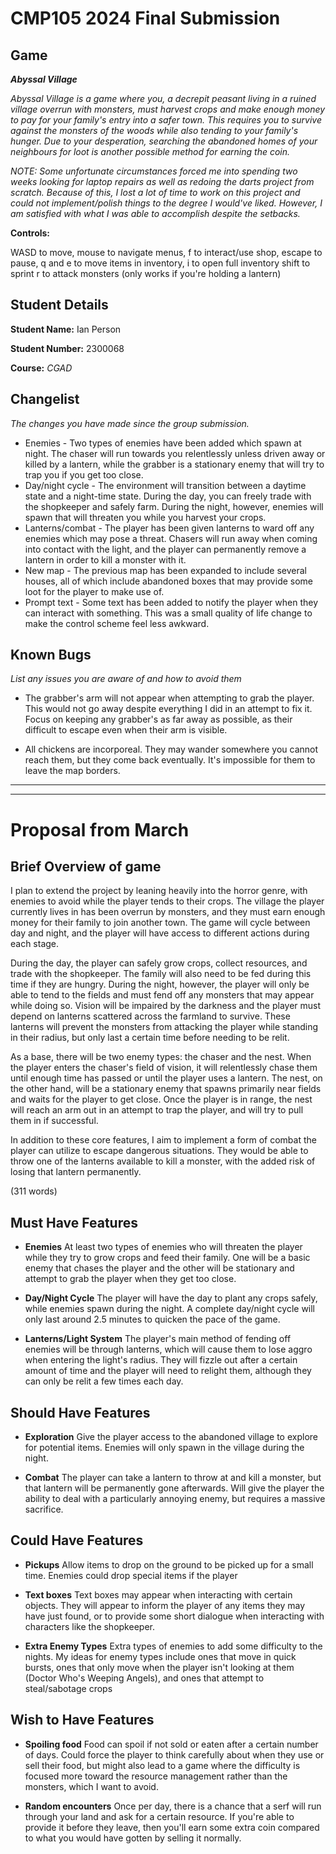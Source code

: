 # CMP105 2024 Final Submission 

## Game 

**_Abyssal Village_** 

_Abyssal Village is a game where you, a decrepit peasant living in a ruined village overrun with monsters, must harvest crops and make enough money to pay for your family's entry into a safer town. This requires you to survive against the monsters of the woods while also tending to your family's hunger. Due to your desperation, searching the abandoned homes of your neighbours for loot is another possible method for earning the coin._

_NOTE: Some unfortunate circumstances forced me into spending two weeks looking for laptop repairs as well as redoing the darts project from scratch. Because of this, I lost a lot of time to work on this project and could not implement/polish things to the degree I would've liked. However, I am satisfied with what I was able to accomplish despite the setbacks._

**Controls:** 

WASD to move,
mouse to navigate menus,
f to interact/use shop,
escape to pause,
q and e to move items in inventory,
i to open full inventory
shift to sprint
r to attack monsters (only works if you're holding a lantern)

## Student Details

**Student Name:** Ian Person

**Student Number:** 2300068

**Course:** _CGAD_
## Changelist
_The changes you have made since the group submission._

* Enemies - Two types of enemies have been added which spawn at night. The chaser will run towards you relentlessly unless driven away or killed by a lantern, while the grabber is a stationary enemy that will try to trap you if you get too close.
* Day/night cycle - The environment will transition between a daytime state and a night-time state. During the day, you can freely trade with the shopkeeper and safely farm. During the night, however, enemies will spawn that will threaten you while you harvest your crops.
* Lanterns/combat - The player has been given lanterns to ward off any enemies which may pose a threat. Chasers will run away when coming into contact with the light, and the player can permanently remove a lantern in order to kill a monster with it.
* New map - The previous map has been expanded to include several houses, all of which include abandoned boxes that may provide some loot for the player to make use of.
* Prompt text - Some text has been added to notify the player when they can interact with something. This was a small quality of life change to make the control scheme feel less awkward.

## Known Bugs
_List any issues you are aware of and how to avoid them_

* The grabber's arm will not appear when attempting to grab the player. This would not go away despite everything I did in an attempt to fix it. Focus on keeping any grabber's as far away as possible, as their difficult to escape even when their arm is visible.

* All chickens are incorporeal. They may wander somewhere you cannot reach them, but they come back eventually. It's impossible for them to leave the map borders.
---
---

# Proposal from March

## Brief Overview of game 

I plan to extend the project by leaning heavily into the horror genre, with enemies to avoid while the player tends to their crops. The village the player currently lives in has been overrun by monsters, and they must earn enough money for their family to join another town. The game will cycle between day and night, and the player will have access to different actions during each stage. 

During the day, the player can safely grow crops, collect resources, and trade with the shopkeeper. The family will also need to be fed during this time if they are hungry. During the night, however, the player will only be able to tend to the fields and must fend off any monsters that may appear while doing so. Vision will be impaired by the darkness and the player must depend on lanterns scattered across the farmland to survive. These lanterns will prevent the monsters from attacking the player while standing in their radius, but only last a certain time before needing to be relit.

As a base, there will be two enemy types: the chaser and the nest. When the player enters the chaser's field of vision, it will relentlessly chase them until enough time has passed or until the player uses a lantern. The nest, on the other hand, will be a stationary enemy that spawns primarily near fields and waits for the player to get close. Once the player is in range, the nest will reach an arm out in an attempt to trap the player, and will try to pull them in if successful.

In addition to these core features, I aim to implement a form of combat the player can utilize to escape dangerous situations. They would be able to throw one of the lanterns available to kill a monster, with the added risk of losing that lantern permanently.

(311 words)


## Must Have Features


- **Enemies** At least two types of enemies who will threaten the player while they try to grow crops and feed their family. One will be a basic enemy that chases the player and the other will be stationary and attempt to grab the player when they get too close.


- **Day/Night Cycle** The player will have the day to plant any crops safely, while enemies spawn during the night. A complete day/night cycle will only last around 2.5 minutes to quicken the pace of the game.


- **Lanterns/Light System** The player's main method of fending off enemies will be through lanterns, which will cause them to lose aggro when entering the light's radius. They will fizzle out after a certain amount of time and the player will need to relight them, although they can only be relit a few times each day.


## Should Have Features


- **Exploration** Give the player access to the abandoned village to explore for potential items. Enemies will only spawn in the village during the night.


- **Combat** The player can take a lantern to throw at and kill a monster, but that lantern will be permanently gone afterwards. Will give the player the ability to deal with a particularly annoying enemy, but requires a massive sacrifice.


## Could Have Features


- **Pickups** Allow items to drop on the ground to be picked up for a small time. Enemies could drop special items if the player


- **Text boxes** Text boxes may appear when interacting with certain objects. They will appear to inform the player of any items they may have just found, or to provide some short dialogue when interacting with characters like the shopkeeper.


- **Extra Enemy Types** Extra types of enemies to add some difficulty to the nights. My ideas for enemy types include ones that move in quick bursts, ones that only move when the player isn't looking at them (Doctor Who's Weeping Angels), and ones that attempt to steal/sabotage crops


## Wish to Have Features


- **Spoiling food** Food can spoil if not sold or eaten after a certain number of days. Could force the player to think carefully about when they use or sell their food, but might also lead to a game where the difficulty is focused more toward the resource management rather than the monsters, which I want to avoid.


- **Random encounters** Once per day, there is a chance that a serf will run through your land and ask for a certain resource. If you're able to provide it before they leave, then you'll earn some extra coin compared to what you would have gotten by selling it normally.

